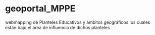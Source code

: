 # geoportal_MPPE
webmapping de Planteles Educativos y ámbitos geográficos los cuales están bajo el área de influencia de dichos planteles
